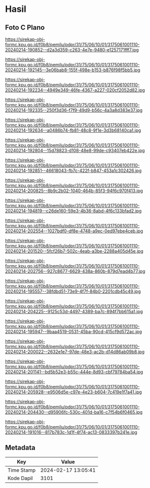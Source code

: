 # Hasil

## Foto C Plano

https://sirekap-obj-formc.kpu.go.id/f0b8/pemilu/pdpr/31/75/06/10/01/3175061001110-20240214-190852--d2a3d359-c263-4e7e-9480-e1257171fff7.jpg

https://sirekap-obj-formc.kpu.go.id/f0b8/pemilu/pdpr/31/75/06/10/01/3175061001110-20240214-192145--3e06bab8-155f-498e-b153-b876f98f5bb5.jpg

https://sirekap-obj-formc.kpu.go.id/f0b8/pemilu/pdpr/31/75/06/10/01/3175061001110-20240214-192234--4949e349-46fe-4367-a227-020cf2052d82.jpg

https://sirekap-obj-formc.kpu.go.id/f0b8/pemilu/pdpr/31/75/06/10/01/3175061001110-20240214-192335--250f3d36-f7f9-49d9-b56c-4a3a8d383e37.jpg

https://sirekap-obj-formc.kpu.go.id/f0b8/pemilu/pdpr/31/75/06/10/01/3175061001110-20240214-192634--a0486b74-fb81-48c8-9f1e-3d3b68140ca1.jpg

https://sirekap-obj-formc.kpu.go.id/f0b8/pemilu/pdpr/31/75/06/10/01/3175061001110-20240214-192804--15d78823-d108-48e8-99de-c93407eb422e.jpg

https://sirekap-obj-formc.kpu.go.id/f0b8/pemilu/pdpr/31/75/06/10/01/3175061001110-20240214-192851--46618043-fb7c-422f-b847-453a1c302426.jpg

https://sirekap-obj-formc.kpu.go.id/f0b8/pemilu/pdpr/31/75/06/10/01/3175061001110-20240214-200825--8b9c2b02-1040-464b-85f3-94f6c970f413.jpg

https://sirekap-obj-formc.kpu.go.id/f0b8/pemilu/pdpr/31/75/06/10/01/3175061001110-20240214-194819--c26de160-59e3-4b36-8abd-4f6c133bfad2.jpg

https://sirekap-obj-formc.kpu.go.id/f0b8/pemilu/pdpr/31/75/06/10/01/3175061001110-20240214-202554--1027bdf0-df8e-4748-a9ec-0ed97ebe4ceb.jpg

https://sirekap-obj-formc.kpu.go.id/f0b8/pemilu/pdpr/31/75/06/10/01/3175061001110-20240214-201520--5fcf26b7-502c-4eab-a3be-2288a405d45e.jpg

https://sirekap-obj-formc.kpu.go.id/f0b8/pemilu/pdpr/31/75/06/10/01/3175061001110-20240214-202756--927c8677-6629-438a-860b-879d7ead4b77.jpg

https://sirekap-obj-formc.kpu.go.id/f0b8/pemilu/pdpr/31/75/06/10/01/3175061001110-20240214-195557--38fdbd51-73e9-4f7f-84b0-2201cdb45c49.jpg

https://sirekap-obj-formc.kpu.go.id/f0b8/pemilu/pdpr/31/75/06/10/01/3175061001110-20240214-204225--9125c53d-4497-4389-ba7c-894f7bb615a1.jpg

https://sirekap-obj-formc.kpu.go.id/f0b8/pemilu/pdpr/31/75/06/10/01/3175061001110-20240214-195947--9baa4519-0531-45ba-90cd-415cf9d572ac.jpg

https://sirekap-obj-formc.kpu.go.id/f0b8/pemilu/pdpr/31/75/06/10/01/3175061001110-20240214-200022--2632e1e7-97de-48e3-ac2b-d14d86ab09b8.jpg

https://sirekap-obj-formc.kpu.go.id/f0b8/pemilu/pdpr/31/75/06/10/01/3175061001110-20240214-201141--bd5b52e3-b55c-444e-8d93-cbf79784ba54.jpg

https://sirekap-obj-formc.kpu.go.id/f0b8/pemilu/pdpr/31/75/06/10/01/3175061001110-20240214-205928--e9506d5e-c97e-4e23-b604-7c419e1f7a41.jpg

https://sirekap-obj-formc.kpu.go.id/f0b8/pemilu/pdpr/31/75/06/10/01/3175061001110-20240214-204430--d95906fc-530c-401d-ba16-c7f54b6f0465.jpg

https://sirekap-obj-formc.kpu.go.id/f0b8/pemilu/pdpr/31/75/06/10/01/3175061001110-20240214-191016--817b783c-1d1f-4f74-ac13-0833397b241e.jpg


## Metadata

| Key        | Value               |
| ---------- | ------------------- |
| Time Stamp | 2024-02-17 13:05:41 |
| Kode Dapil | 3101                |



